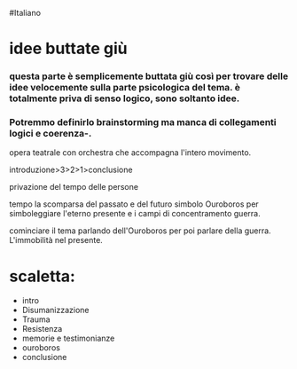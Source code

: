 #Italiano 
# idee buttate giù
### questa parte è semplicemente buttata giù così per trovare delle idee velocemente sulla parte psicologica del tema. è totalmente priva di senso logico, sono soltanto idee.
### Potremmo definirlo brainstorming ma manca di collegamenti logici e coerenza-.

opera teatrale con orchestra che accompagna l'intero movimento.

introduzione>3>2>1>conclusione

privazione del tempo delle persone

tempo
la scomparsa del passato e del futuro
simbolo Ouroboros per simboleggiare l'eterno presente e i campi di concentramento
guerra.

cominciare il tema parlando dell'Ouroboros per poi parlare della guerra.
L'immobilità nel presente.

# scaletta:

- intro
- Disumanizzazione
- Trauma
- Resistenza
- memorie e testimonianze
- ouroboros
- conclusione

